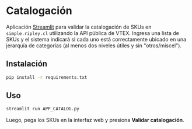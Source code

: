 # Catalogación

Aplicación [Streamlit](https://streamlit.io) para validar la catalogación de
SKUs en `simple.ripley.cl` utilizando la API pública de VTEX. Ingresa una lista
de SKUs y el sistema indicará si cada uno está correctamente ubicado en una
jerarquía de categorías (al menos dos niveles útiles y sin "otros/miscel").

## Instalación

```bash
pip install -r requirements.txt
```

## Uso

```bash
streamlit run APP_CATALOG.py
```

Luego, pega los SKUs en la interfaz web y presiona **Validar catalogación**.

